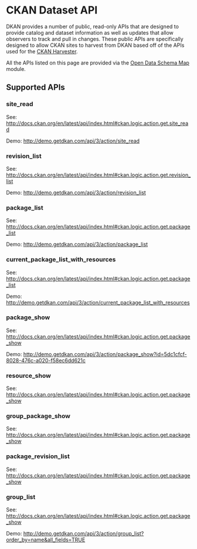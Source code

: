 # CKAN Dataset API

DKAN provides a number of public, read-only APIs that are designed to provide catalog and dataset information as well as updates that allow observers to track and pull in changes.  These public APIs are specifically designed to allow CKAN sites to harvest from DKAN based off of the APIs used for the [CKAN Harvester](https://github.com/ckan/ckanext-harvest/tree/master/ckanext/harvest/harvesters).

All the APIs listed on this page are provided via the [Open Data Schema Map](https://github.com/GetDKAN/open_data_schema_map) module.

## Supported APIs

### site_read

See: <http://docs.ckan.org/en/latest/api/index.html#ckan.logic.action.get.site_read>

Demo: <http://demo.getdkan.com/api/3/action/site_read>  

### revision_list

See: <http://docs.ckan.org/en/latest/api/index.html#ckan.logic.action.get.revision_list>

Demo: <http://demo.getdkan.com/api/3/action/revision_list>

### package_list

See: <http://docs.ckan.org/en/latest/api/index.html#ckan.logic.action.get.package_list>

Demo: <http://demo.getdkan.com/api/3/action/package_list>  

### current_package_list_with_resources

See: <http://docs.ckan.org/en/latest/api/index.html#ckan.logic.action.get.package_list>

Demo: <http://demo.getdkan.com/api/3/action/current_package_list_with_resources>

### package_show

See: <http://docs.ckan.org/en/latest/api/index.html#ckan.logic.action.get.package_show>

Demo: <http://demo.getdkan.com/api/3/action/package_show?id=5dc1cfcf-8028-476c-a020-f58ec6dd621c>

### resource_show

See: <http://docs.ckan.org/en/latest/api/index.html#ckan.logic.action.get.package_show>

### group_package_show

See: <http://docs.ckan.org/en/latest/api/index.html#ckan.logic.action.get.package_show>

### package_revision_list

See: <http://docs.ckan.org/en/latest/api/index.html#ckan.logic.action.get.package_show>

### group_list

See:  <http://docs.ckan.org/en/latest/api/index.html#ckan.logic.action.get.package_show>

Demo: <http://demo.getdkan.com/api/3/action/group_list?order_by=name&all_fields=TRUE>